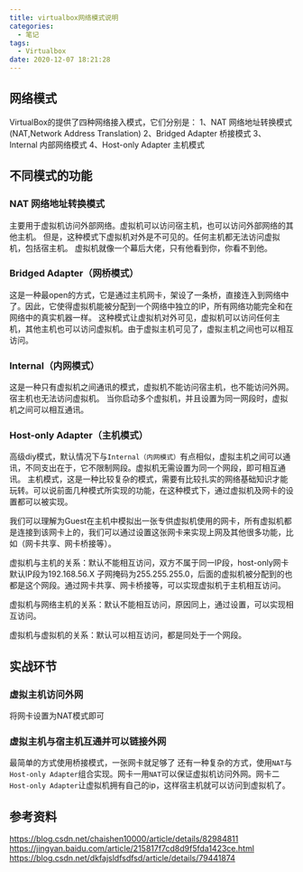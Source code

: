 ```yaml
---
title: virtualbox网络模式说明
categories:
  - 笔记
tags:
  - Virtualbox
date: 2020-12-07 18:21:28
---
```


## 网络模式

VirtualBox的提供了四种网络接入模式，它们分别是： 
1、NAT 网络地址转换模式(NAT,Network Address Translation) 
2、Bridged Adapter 桥接模式 
3、Internal 内部网络模式 
4、Host-only Adapter 主机模式 

<!-- more -->

## 不同模式的功能

### NAT 网络地址转换模式

主要用于虚拟机访问外部网络。虚拟机可以访问宿主机，也可以访问外部网络的其他主机。
但是，这种模式下虚拟机对外是不可见的。任何主机都无法访问虚拟机，包括宿主机。
虚拟机就像一个幕后大佬，只有他看到你，你看不到他。


### Bridged Adapter（网桥模式）

这是一种最open的方式，它是通过主机网卡，架设了一条桥，直接连入到网络中了。因此，它使得虚拟机能被分配到一个网络中独立的IP，所有网络功能完全和在网络中的真实机器一样。
这种模式让虚拟机对外可见，虚拟机可以访问任何主机，其他主机也可以访问虚拟机。由于虚拟主机可见了，虚拟主机之间也可以相互访问。

### Internal（内网模式）

这是一种只有虚拟机之间通讯的模式，虚拟机不能访问宿主机，也不能访问外网。宿主机也无法访问虚拟机。
当你启动多个虚拟机，并且设置为同一网段时，虚拟机之间可以相互通讯。

### Host-only Adapter（主机模式）

高级diy模式，默认情况下与`Internal（内网模式）`有点相似，虚拟主机之间可以通讯，不同支出在于，它不限制网段。虚拟机无需设置为同一个网段，即可相互通讯。
主机模式，这是一种比较复杂的模式，需要有比较扎实的网络基础知识才能玩转。可以说前面几种模式所实现的功能，在这种模式下，通过虚拟机及网卡的设置都可以被实现。

我们可以理解为Guest在主机中模拟出一张专供虚拟机使用的网卡，所有虚拟机都是连接到该网卡上的，我们可以通过设置这张网卡来实现上网及其他很多功能，比如（网卡共享、网卡桥接等）。

虚拟机与主机的关系：默认不能相互访问，双方不属于同一IP段，host-only网卡默认IP段为192.168.56.X 子网掩码为255.255.255.0，后面的虚拟机被分配到的也都是这个网段。通过网卡共享、网卡桥接等，可以实现虚拟机于主机相互访问。

虚拟机与网络主机的关系：默认不能相互访问，原因同上，通过设置，可以实现相互访问。

虚拟机与虚拟机的关系：默认可以相互访问，都是同处于一个网段。

## 实战环节

### 虚拟主机访问外网
将网卡设置为NAT模式即可

### 虚拟主机与宿主机互通并可以链接外网
最简单的方式使用桥接模式，一张网卡就足够了
还有一种复杂的方式，使用`NAT`与`Host-only Adapter`组合实现。网卡一用`NAT`可以保证虚拟机访问外网。网卡二`Host-only Adapter`让虚拟机拥有自己的ip，这样宿主机就可以访问到虚拟机了。


## 参考资料
https://blog.csdn.net/chaishen10000/article/details/82984811
https://jingyan.baidu.com/article/215817f7cd8d9f5fda1423ce.html
https://blog.csdn.net/dkfajsldfsdfsd/article/details/79441874

